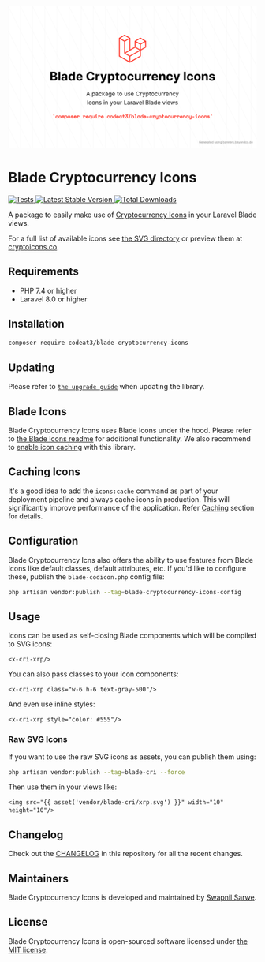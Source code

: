 <p align="center">
    <img src="./socialcard-blade-cryptocurrency-icons.png" width="1280" title="Social Card Blade Cryptocurrency Icons">
</p>

# Blade Cryptocurrency Icons

<a href="https://github.com/codeat3/blade-cryptocurrency-icons/actions?query=workflow%3ATests">
    <img src="https://github.com/codeat3/blade-cryptocurrency-icons/workflows/Tests/badge.svg" alt="Tests">
</a>
<a href="https://packagist.org/packages/codeat3/blade-cryptocurrency-icons">
    <img src="https://img.shields.io/packagist/v/codeat3/blade-cryptocurrency-icons" alt="Latest Stable Version">
</a>
<a href="https://packagist.org/packages/codeat3/blade-cryptocurrency-icons">
    <img src="https://img.shields.io/packagist/dt/codeat3/blade-cryptocurrency-icons" alt="Total Downloads">
</a>

A package to easily make use of [Cryptocurrency Icons](https://github.com/spothq/cryptocurrency-icons) in your Laravel Blade views.

For a full list of available icons see [the SVG directory](resources/svg) or preview them at [cryptoicons.co](http://cryptoicons.co/).

## Requirements

- PHP 7.4 or higher
- Laravel 8.0 or higher

## Installation

```bash
composer require codeat3/blade-cryptocurrency-icons
```

## Updating

Please refer to [`the upgrade guide`](UPGRADE.md) when updating the library.

## Blade Icons

Blade Cryptocurrency Icons uses Blade Icons under the hood. Please refer to [the Blade Icons readme](https://github.com/blade-ui-kit/blade-icons) for additional functionality. We also recommend to [enable icon caching](https://github.com/blade-ui-kit/blade-icons#caching) with this library.

## Caching Icons

It's a good idea to add the `icons:cache` command as part of your deployment pipeline and always cache icons in production. This will significantly improve performance of the application. Refer [Caching](https://github.com/driesvints/blade-icons?tab=readme-ov-file#caching) section for details.

## Configuration

Blade Cryptocurrency Icns also offers the ability to use features from Blade Icons like default classes, default attributes, etc. If you'd like to configure these, publish the `blade-codicon.php` config file:

```bash
php artisan vendor:publish --tag=blade-cryptocurrency-icons-config
```

## Usage

Icons can be used as self-closing Blade components which will be compiled to SVG icons:

```blade
<x-cri-xrp/>
```

You can also pass classes to your icon components:

```blade
<x-cri-xrp class="w-6 h-6 text-gray-500"/>
```

And even use inline styles:

```blade
<x-cri-xrp style="color: #555"/>
```

### Raw SVG Icons

If you want to use the raw SVG icons as assets, you can publish them using:

```bash
php artisan vendor:publish --tag=blade-cri --force
```

Then use them in your views like:

```blade
<img src="{{ asset('vendor/blade-cri/xrp.svg') }}" width="10" height="10"/>
```

## Changelog

Check out the [CHANGELOG](CHANGELOG.md) in this repository for all the recent changes.

## Maintainers

Blade Cryptocurrency Icons is developed and maintained by [Swapnil Sarwe](https://swapnilsarwe.com).

## License

Blade Cryptocurrency Icons is open-sourced software licensed under [the MIT license](LICENSE.md).
